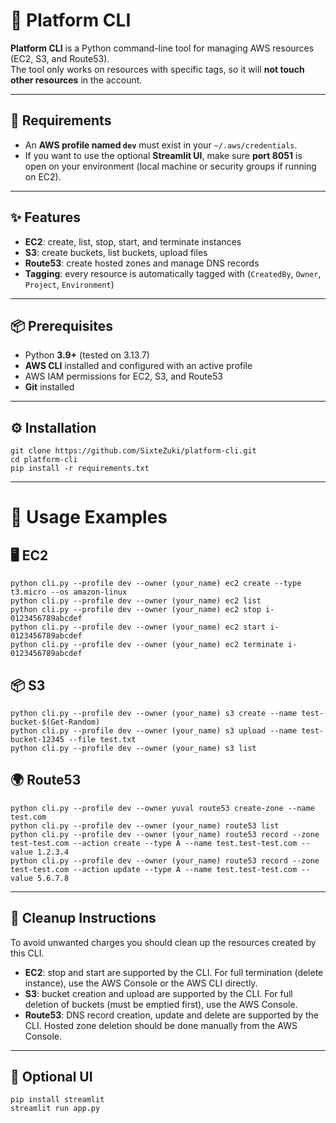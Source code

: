 # 📌 Platform CLI

**Platform CLI** is a Python command-line tool for managing AWS resources (EC2, S3, and Route53).  
The tool only works on resources with specific tags, so it will **not touch other resources** in the account.

---

## 🔑 Requirements
- An **AWS profile named `dev`** must exist in your `~/.aws/credentials`.  
- If you want to use the optional **Streamlit UI**, make sure **port 8051** is open on your environment (local machine or security groups if running on EC2).  

---

## ✨ Features
- **EC2**: create, list, stop, start, and terminate instances  
- **S3**: create buckets, list buckets, upload files  
- **Route53**: create hosted zones and manage DNS records  
- **Tagging**: every resource is automatically tagged with (`CreatedBy`, `Owner`, `Project`, `Environment`)  

---

## 📦 Prerequisites
- Python **3.9+** (tested on 3.13.7)  
- **AWS CLI** installed and configured with an active profile  
- AWS IAM permissions for EC2, S3, and Route53  
- **Git** installed  

---

## ⚙️ Installation
```
git clone https://github.com/SixteZuki/platform-cli.git
cd platform-cli
pip install -r requirements.txt
```

---

# 🚀 Usage Examples
## 🖥 EC2
```
python cli.py --profile dev --owner (your_name) ec2 create --type t3.micro --os amazon-linux
python cli.py --profile dev --owner (your_name) ec2 list
python cli.py --profile dev --owner (your_name) ec2 stop i-0123456789abcdef
python cli.py --profile dev --owner (your_name) ec2 start i-0123456789abcdef
python cli.py --profile dev --owner (your_name) ec2 terminate i-0123456789abcdef
```
## 📦 S3
```
python cli.py --profile dev --owner (your_name) s3 create --name test-bucket-$(Get-Random)
python cli.py --profile dev --owner (your_name) s3 upload --name test-bucket-12345 --file test.txt
python cli.py --profile dev --owner (your_name) s3 list
```
## 🌍 Route53
```
python cli.py --profile dev --owner yuval route53 create-zone --name test.com
python cli.py --profile dev --owner (your_name) route53 list
python cli.py --profile dev --owner (your_name) route53 record --zone test-test.com --action create --type A --name test.test-test.com --value 1.2.3.4
python cli.py --profile dev --owner (your_name) route53 record --zone test-test.com --action update --type A --name test.test-test.com --value 5.6.7.8
```

---

## 🧹 Cleanup Instructions
To avoid unwanted charges you should clean up the resources created by this CLI.

- **EC2**: stop and start are supported by the CLI. For full termination (delete instance), use the AWS Console or the AWS CLI directly.
- **S3**: bucket creation and upload are supported by the CLI. For full deletion of buckets (must be emptied first), use the AWS Console.
- **Route53**: DNS record creation, update and delete are supported by the CLI. Hosted zone deletion should be done manually from the AWS Console.

---

## 🎨 Optional UI
```
pip install streamlit
streamlit run app.py
```